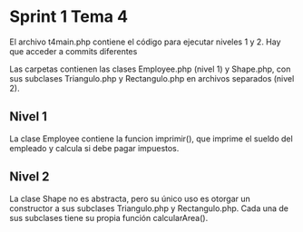 <h1>Sprint 1 Tema 4</h1>

<p> El archivo t4main.php contiene el código para ejecutar niveles 1 y 2. Hay que acceder a commits diferentes</p>
<p>Las carpetas contienen las clases Employee.php (nivel 1) y Shape.php, con sus subclases Triangulo.php y Rectangulo.php en archivos separados (nivel 2).</p>

<h2> Nivel 1 </h2>
La clase Employee contiene la funcion imprimir(), que imprime el sueldo del empleado y calcula si debe pagar impuestos.

<h2> Nivel 2 </h2>
La clase Shape no es abstracta, pero su único uso es otorgar un constructor a sus subclases Triangulo.php y Rectangulo.php. Cada una de sus subclases tiene su propia función calcularArea().
